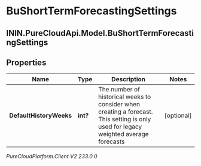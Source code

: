 # BuShortTermForecastingSettings

## ININ.PureCloudApi.Model.BuShortTermForecastingSettings

## Properties

|Name | Type | Description | Notes|
|------------ | ------------- | ------------- | -------------|
| **DefaultHistoryWeeks** | **int?** | The number of historical weeks to consider when creating a forecast. This setting is only used for legacy weighted average forecasts | [optional] |



_PureCloudPlatform.Client.V2 233.0.0_
